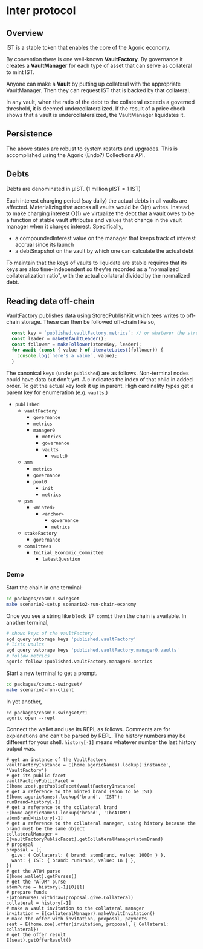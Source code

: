 # Inter protocol

## Overview

IST is a stable token that enables the core of the Agoric economy.

By convention there is one well-known **VaultFactory**. By governance it creates a **VaultManager** for each type of asset that can serve as collateral to mint IST.

Anyone can make a **Vault** by putting up collateral with the appropriate VaultManager. Then
they can request IST that is backed by that collateral.

In any vault, when the ratio of the debt to the collateral exceeds a governed threshold, it is
deemed undercollateralized. If the result of a price check shows that a vault is
undercollateralized, the VaultManager liquidates it.
## Persistence

The above states are robust to system restarts and upgrades. This is accomplished using the Agoric (Endo?) Collections API.

## Debts

Debts are denominated in µIST. (1 million µIST = 1 IST)

Each interest charging period (say daily) the actual debts in all vaults are affected. Materializing that across all vaults would be O(n) writes. Instead, to make charging interest O(1) we virtualize the debt that a vault owes to be a function of stable vault attributes and values that change in the vault manager when it charges interest. Specifically,
- a compoundedInterest value on the manager that keeps track of interest accrual since its launch
- a debtSnapshot on the vault by which one can calculate the actual debt

To maintain that the keys of vaults to liquidate are stable requires that its keys are also time-independent so they're recorded as a "normalized collateralization ratio", with the actual collateral divided by the normalized debt.

## Reading data off-chain

VaultFactory publishes data using StoredPublishKit which tees writes to off-chain storage. These can then be followed off-chain like so,
```js
  const key = `published.vaultFactory.metrics`; // or whatever the stream of interest is
  const leader = makeDefaultLeader();
  const follower = makeFollower(storeKey, leader);
  for await (const { value } of iterateLatest(follower)) {
    console.log(`here's a value`, value);
  }
```

The canonical keys (under `published`) are as follows. Non-terminal nodes could have data but don't yet. A `0` indicates the index of that child in added order. To get the actual key look it up in parent. High cardinality types get a parent key for enumeration (e.g. `vaults`.)
- `published`
    - `vaultFactory`
        - `governance`
        - `metrics`
        - `manager0`
            - `metrics`
            - `governance`
            - `vaults`
              - `vault0`
    - `amm`
        - `metrics`
        - `governance`
        - `pool0`
            - `init`
            - `metrics`
    - `psm`
      - `<minted>`
        - `<anchor>`
          - `governance`
          - `metrics`
    - `stakeFactory`
        - `governance`
    - `committees`
        - `Initial_Economic_Committee`
          - `latestQuestion`

### Demo

Start the chain in one terminal:
```sh
cd packages/cosmic-swingset
make scenario2-setup scenario2-run-chain-economy
```
Once you see a string like `block 17 commit` then the chain is available. In another terminal,
```sh
# shows keys of the vaultFactory
agd query vstorage keys 'published.vaultFactory'
# lists vaults
agd query vstorage keys 'published.vaultFactory.manager0.vaults'
# follow metrics
agoric follow :published.vaultFactory.manager0.metrics
```

Start a new terminal to get a prompt.
```sh
cd packages/cosmic-swingset/
make scenario2-run-client
```

In yet another,
```
cd packages/cosmic-swingset/t1
agoric open --repl
```

Connect the wallet and use its REPL as follows. Comments are for explanations and can't be parsed by REPL. The history numbers may be different for your shell. `history[-1]` means whatever number the last history output was.
```
# get an instance of the VaultFactory
vaultFactoryInstance = E(home.agoricNames).lookup('instance', 'VaultFactory')
# get its public facet
vaultFactoryPublicFacet = E(home.zoe).getPublicFacet(vaultFactoryInstance)
# get a reference to the minted brand (soon to be IST)
E(home.agoricNames).lookup('brand', 'IST');
runBrand=history[-1]
# get a reference to the collateral brand
E(home.agoricNames).lookup('brand', 'IbcATOM')
atomBrand=history[-1]
# get a reference to the collateral manager, using history because the brand must be the same object
collateralManager = E(vaultFactoryPublicFacet).getCollateralManager(atomBrand)
# proposal
proposal = ({
  give: { Collateral: { brand: atomBrand, value: 1000n } },
  want: { IST: { brand: runBrand, value: 1n } },
})
# get the ATOM purse
E(home.wallet).getPurses()
# get the "ATOM" purse
atomPurse = history[-1][0][1]
# prepare funds
E(atomPurse).withdraw(proposal.give.Collateral)
collateral = history[-1]
# make a vault invitation to the collateral manager
invitation = E(collateralManager).makeVaultInvitation()
# make the offer with invitation, proposal, payments
seat = E(home.zoe).offer(invitation, proposal, { Collateral: collateral})
# get the offer result
E(seat).getOfferResult()
```
